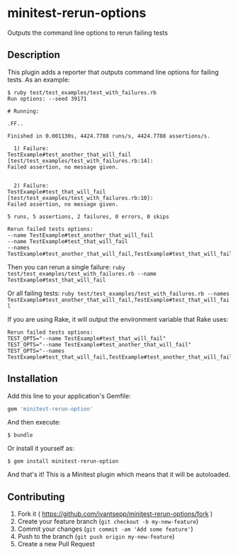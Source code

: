 # minitest-rerun-options

Outputs the command line options to rerun failing tests

## Description

This plugin adds a reporter that outputs command line options for failing tests. As an example:

```
$ ruby test/test_examples/test_with_failures.rb
Run options: --seed 39171

# Running:

.FF..

Finished in 0.001130s, 4424.7788 runs/s, 4424.7788 assertions/s.

  1) Failure:
TestExample#test_another_that_will_fail [test/test_examples/test_with_failures.rb:14]:
Failed assertion, no message given.


  2) Failure:
TestExample#test_that_will_fail [test/test_examples/test_with_failures.rb:10]:
Failed assertion, no message given.

5 runs, 5 assertions, 2 failures, 0 errors, 0 skips

Rerun failed tests options:
--name TestExample#test_another_that_will_fail
--name TestExample#test_that_will_fail
--names TestExample#test_another_that_will_fail,TestExample#test_that_will_fail
```

Then you can rerun a single failure:
`ruby test/test_examples/test_with_failures.rb --name TestExample#test_that_will_fail`

Or all failing tests:
`ruby test/test_examples/test_with_failures.rb --names TestExample#test_another_that_will_fail,TestExample#test_that_will_fail`

If you are using Rake, it will output the environment variable that Rake uses:

```
Rerun failed tests options:
TEST_OPTS="--name TestExample#test_that_will_fail"
TEST_OPTS="--name TestExample#test_another_that_will_fail"
TEST_OPTS="--names TestExample#test_that_will_fail,TestExample#test_another_that_will_fail"
```

## Installation

Add this line to your application's Gemfile:

```ruby
gem 'minitest-rerun-option'
```

And then execute:

    $ bundle

Or install it yourself as:

    $ gem install minitest-rerun-option

And that's it! This is a Minitest plugin which means that it will be autoloaded.

## Contributing

1. Fork it ( https://github.com/ivantsepp/minitest-rerun-options/fork )
2. Create your feature branch (`git checkout -b my-new-feature`)
3. Commit your changes (`git commit -am 'Add some feature'`)
4. Push to the branch (`git push origin my-new-feature`)
5. Create a new Pull Request
